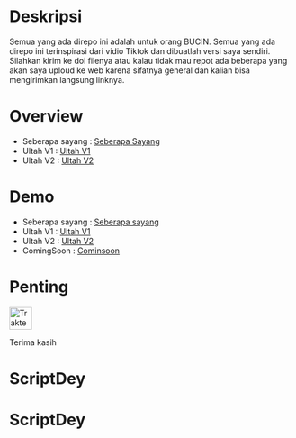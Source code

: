 # Deskripsi
Semua yang ada direpo ini adalah untuk orang BUCIN. Semua yang ada direpo ini terinspirasi dari vidio Tiktok dan dibuatlah versi saya sendiri. Silahkan kirim ke doi filenya atau kalau tidak mau repot ada beberapa yang akan saya uploud ke web karena sifatnya general dan kalian bisa mengirimkan langsung linknya.

# Overview
- Seberapa sayang : [Seberapa Sayang](Seberapa%20sayang)
- Ultah V1 : [Ultah V1](ultah%231)
- Ultah V2 : [Ultah V2](ultah%232)

# Demo
- Seberapa sayang : [Seberapa sayang](https://mainyuk.netlify.app/ "Seberasa sayang")
- Ultah V1 : [Ultah V1](https://tambahumur.netlify.app/ "Ultah V1")
- Ultah V2 : [Ultah V2](https://ultah-v2.netlify.app/ "Ultah V2")
- ComingSoon : [Cominsoon](# "Comingsoon")

# Penting
<a href="https://trakteer.id/suryamsj/tip" target="_blank"><img id="wse-buttons-preview" src="https://cdn.trakteer.id/images/embed/trbtn-red-3.jpg" height="40" style="border: 0px; height: 40px;" alt="Trakteer Saya"></a>

Terima kasih
# ScriptDey
# ScriptDey
